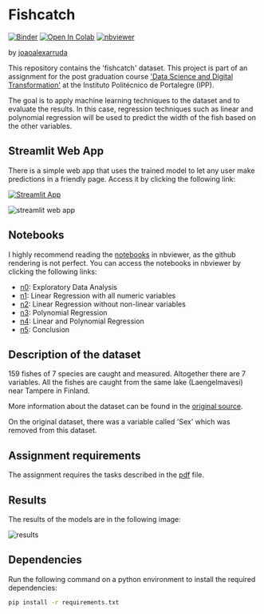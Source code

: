 # Fishcatch

[![Binder](https://mybinder.org/badge_logo.svg)](https://mybinder.org/v2/gh/joaoalexarruda/fishcatch/HEAD)
[![Open In Colab](https://colab.research.google.com/assets/colab-badge.svg)](https://colab.research.google.com/github/joaoalexarruda/fishcatch/blob/main/notebooks/n0_exploratory_analysis.ipynb)
[![nbviewer](https://img.shields.io/badge/render-nbviewer-orange)](https://nbviewer.jupyter.org/github/joaoalexarruda/fishcatch/blob/main/notebooks/n0_exploratory_analysis.ipynb)

by [joaoalexarruda](https://github.com/joaoalexarruda)

This repository contains the 'fishcatch' dataset. This project is part of an assignment for the post graduation course ['Data Science and Digital Transformation'](https://www.ipportalegre.pt/pt/oferta-formativa/pos-graduacao-data-science-and-digital-transformation) at the Instituto Politécnico de Portalegre (IPP).

The goal is to apply machine learning techniques to the dataset and to evaluate the results. In this case, regression techniques such as linear and polynomial regression will be used to predict the width of the fish based on the other variables.

## Streamlit Web App

There is a simple web app that uses the trained model to let any user make predictions in a friendly page. Access it by clicking the following link:

[![Streamlit App](https://static.streamlit.io/badges/streamlit_badge_black_white.svg)](https://ipp-fishcatch-jsnlmhotzb5cksxqsxhpth.streamlit.app/)

![streamlit web app](https://imgur.com/mca2onp.png)

## Notebooks

I highly recommend reading the [notebooks](./notebooks/) in nbviewer, as the github rendering is not perfect. You can access the notebooks in nbviewer by clicking the following links:

- [n0](https://nbviewer.jupyter.org/github/joaoalexarruda/fishcatch/blob/main/notebooks/n0_exploratory_analysis.ipynb): Exploratory Data Analysis
- [n1](https://nbviewer.jupyter.org/github/joaoalexarruda/fishcatch/blob/main/notebooks/n1_linear_regression_1.ipynb): Linear Regression with all numeric variables
- [n2](https://nbviewer.jupyter.org/github/joaoalexarruda/fishcatch/blob/main/notebooks/n2_linear_regression_2.ipynb): Linear Regression without non-linear variables
- [n3](https://nbviewer.jupyter.org/github/joaoalexarruda/fishcatch/blob/main/notebooks/n3_polynomial_regression.ipynb): Polynomial Regression
- [n4](https://nbviewer.jupyter.org/github/joaoalexarruda/fishcatch/blob/main/notebooks/n4_linear_and_polynomial_regression.ipynb): Linear and Polynomial Regression
- [n5](https://nbviewer.jupyter.org/github/joaoalexarruda/fishcatch/blob/main/notebooks/n5_comparison_conclusion.ipynb): Conclusion

## Description of the dataset

159 fishes of 7 species are caught and measured. Altogether there are 7 variables.  All the fishes are caught from the same lake (Laengelmavesi) near Tampere in Finland.

More information about the dataset can be found in the [original source](https://jse.amstat.org/datasets/fishcatch.txt).

On the original dataset, there was a variable called 'Sex' which was removed from this dataset.

## Assignment requirements

The assignment requires the tasks described in the [pdf](./task-description/ADAA_23.24_TrabalhoPrático.pdf) file.

## Results

The results of the models are in the following image:

![results](https://imgur.com/28IoFZE.png)

## Dependencies

Run the following command on a python environment to install the required dependencies:

```bash
pip install -r requirements.txt
```
